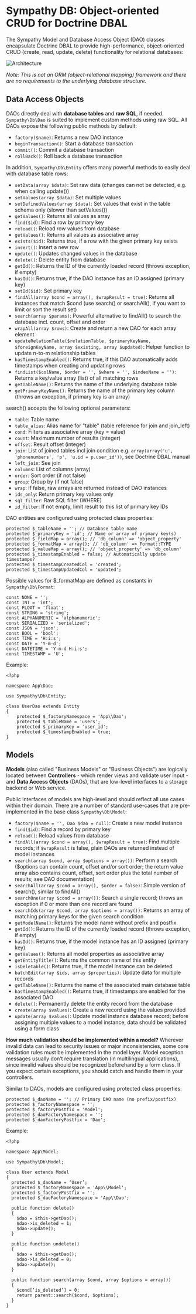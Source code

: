 Sympathy DB: Object-oriented CRUD for Doctrine DBAL
===================================================

The Sympathy Model and Database Access Object (DAO) classes encapsulate Doctrine DBAL to provide high-performance, object-oriented CRUD (create, read, update, delete) functionality for relational databases:

![Architecture](https://lastzero.net/wp-content/uploads/2014/08/sympathy_db.png)

*Note: This is not an ORM (object-relational mapping) framework and there are no requirements to the underlying database structure.*

Data Access Objects
-------------------
DAOs directly deal with **database tables** and **raw SQL**, if needed. `Sympathy\Db\Dao` is suited to implement custom methods using raw SQL. All DAOs expose the following public methods by default:
- `factory($name)`: Returns a new DAO instance
- `beginTransaction()`: Start a database transaction
- `commit()`: Commit a database transaction
- `rollBack()`: Roll back a database transaction

In addition, `Sympathy\Db\Entity` offers many powerful methods to easily deal with database table rows:
- `setData(array $data)`: Set raw data (changes can not be detected, e.g. when calling update())
- `setValues(array $data)`: Set multiple values
- `setDefinedValues(array $data)`: Set values that exist in the table schema only (slower than setValues())
- `getValues()`: Returns all values as array
- `find($id)`: Find a row by primary key
- `reload()`: Reload row values from database
- `getValues()`: Returns all values as associative array
- `exists($id)`: Returns true, if a row with the given primary key exists
- `insert()`: Insert a new row
- `update()`: Updates changed values in the database
- `delete()`: Delete entity from database
- `getId()`: Returns the ID of the currently loaded record (throws exception, if empty)
- `hasId()`: Returns true, if the DAO instance has an ID assigned (primary key)
- `setId($id)`: Set primary key
- `findAll(array $cond = array(), $wrapResult = true)`: Returns all instances that match $cond (use search() or searchAll(), if you want to limit or sort the result set)
- `search(array $params)`: Powerful alternative to findAll() to search the database incl. count, offset and order
- `wrapAll(array $rows)`: Create and return a new DAO for each array element
- `updateRelationTable($relationTable, $primaryKeyName, $foreignKeyName, array $existing, array $updated)`: Helper function to update n-to-m relationship tables
- `hasTimestampEnabled()`: Returns true, if this DAO automatically adds timestamps when creating and updating rows
- `findList($colName, $order = '', $where = '', $indexName = '')`: Returns a key/value array (list) of all matching rows
- `getTableName()`: Returns the name of the underlying database table
- `getPrimaryKeyName()`: Returns the name of the primary key column (throws an exception, if primary key is an array)

search() accepts the following optional parameters:
- `table`: Table name
- `table_alias`: Alias name for "table" (table reference for join and join_left)
- `cond`: Filters as associative array (key = value)
- `count`: Maximum number of results (integer)
- `offset`: Result offset (integer)
- `join`: List of joined tables incl join condition e.g. `array(array('u', 'phonenumbers', 'p', 'u.id = p.user_id'))`, see Doctrine DBAL manual
- `left_join`: See join
- `columns`: List of columns (array)
- `order`: Sort order (if not false)
- `group`: Group by (if not false)
- `wrap`: If false, raw arrays are returned instead of DAO instances
- `ids_only`: Return primary key values only
- `sql_filter`: Raw SQL filter (WHERE)
- `id_filter`: If not empty, limit result to this list of primary key IDs

DAO entities are configured using protected class properties:

    protected $_tableName = ''; // Database table name
    protected $_primaryKey = 'id'; // Name or array of primary key(s)
    protected $_fieldMap = array(); // 'db_column' => 'object_property'
    protected $_formatMap = array(); // 'db_column' => Format::TYPE
    protected $_valueMap = array(); // 'object_property' => 'db_column'
    protected $_timestampEnabled = false; // Automatically update timestamps?
    protected $_timestampCreatedCol = 'created';
    protected $_timestampUpdatedCol = 'updated';

Possible values for $_formatMap are defined as constants in `Sympathy\Db\Format`:

    const NONE = '';
    const INT = 'int';
    const FLOAT = 'float';
    const STRING = 'string';
    const ALPHANUMERIC = 'alphanumeric';
    const SERIALIZED = 'serialized';
    const JSON = 'json';
    const BOOL = 'bool';
    const TIME = 'H:i:s';
    const DATE = 'Y-m-d';
    const DATETIME = 'Y-m-d H:i:s';
    const TIMESTAMP = 'U';

Example:
    
    <?php
    
    namespace App\Dao;
    
    use Sympathy\Db\Entity;
    
    class UserDao extends Entity
    {
        protected $_factoryNamespace = 'App\\Dao';
        protected $_tableName = 'users';
        protected $_primaryKey = 'user_id';
        protected $_timestampEnabled = true;
    }

Models
------
**Models** (also called "Business Models" or "Business Objects") are logically located between **Controllers** - which render views and validate user input - and **Data Access Objects** (DAOs), that are low-level interfaces to a storage backend or Web service.

Public interfaces of models are high-level and should reflect all use cases within their domain. There are a number of standard use-cases that are pre-implemented in the base class `Sympathy\Db\Model`:
- `factory($name = '', Dao $dao = null)`: Create a new model instance
- `find($id)`: Find a record by primary key
- `reload()`: Reload values from database
- `findAll(array $cond = array(), $wrapResult = true)`: Find multiple records; if `$wrapResult` is false, plain DAOs are returned instead of model instances
- `search(array $cond, array $options = array())`: Perform a search ($options can contain count, offset and/or sort order; the return value array also contains count, offset, sort order plus the total number of results; see DAO documentation)
- `searchAll(array $cond = array(), $order = false)`: Simple version of search(), similar to findAll()
- `searchOne(array $cond = array())`: Search a single record; throws an exception if 0 or more than one record are found
- `searchIds(array $cond, array $options = array())`: Returns an array of matching primary keys for the given search condition
- `getModelName()`: Returns the model name without prefix and postfix
- `getId()`: Returns the ID of the currently loaded record (throws exception, if empty)
- `hasId()`: Returns true, if the model instance has an ID assigned (primary key)
- `getValues()`: Returns all model properties as associative array
- `getEntityTitle()`: Returns the common name of this entity
- `isDeletable()`: Returns true, if the model instance can be deleted
- `batchEdit(array $ids, array $properties)`: Update data for multiple records
- `getTableName()`: Returns the name of the associated main database table
- `hasTimestampEnabled()`: Returns true, if timestamps are enabled for the associated DAO
- `delete()`: Permanently delete the entity record from the database
- `create(array $values)`: Create a new record using the values provided
- `update(array $values)`: Update model instance database record; before assigning multiple values to a model instance, data should be validated using a form class

**How much validation should be implemented within a model?** Wherever invalid data can lead to security issues or major inconsistencies, some core validation rules must be implemented in the model layer. Model exception messages usually don’t require translation (in multilingual applications), since invalid values should be recognized beforehand by a form class. If you expect certain exceptions, you should catch and handle them in your controllers.

Similar to DAOs, models are configured using protected class properties:

    protected $_daoName = ''; // Primary DAO name (no prefix/postfix)
    protected $_factoryNamespace = '';
    protected $_factoryPostfix = 'Model';
    protected $_daoFactoryNamespace = '';
    protected $_daoFactoryPostfix = 'Dao';

Example:

    <?php
    
    namespace App\Model;
    
    use Sympathy\Db\Model;
    
    class User extends Model 
    {
      protected $_daoName = ‘User’;
      protected $_factoryNamespace = 'App\\Model';
      protected $_factoryPostfix = '';
      protected $_daoFactoryNamespace = 'App\\Dao';
      
      public function delete() 
      {
        $dao = $this->getDao();
        $dao->is_deleted = 1;
        $dao->update();
      }
    
      public function undelete() 
      {
        $dao = $this->getDao();
        $dao->is_deleted = 0;
        $dao->update();
      }
    
      public function search(array $cond, array $options = array()) 
      {
        $cond[‘is_deleted’] = 0;
        return parent::search($cond, $options);
      }
    }
